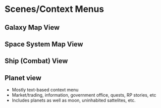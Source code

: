 # Scenes/Context Menus

## Galaxy Map View


## Space System Map View


## Ship (Combat) View


## Planet view
- Mostly text-based context menu
- Market/trading, information, government office, quests, RP stories, etc
- Includes planets as well as moon, uninhabited sattelites, etc.
